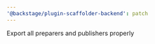 ```yaml
---
'@backstage/plugin-scaffolder-backend': patch
---
```


Export all preparers and publishers properly
